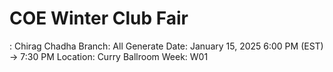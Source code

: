 # COE Winter Club Fair

: Chirag Chadha
Branch: All Generate
Date: January 15, 2025 6:00 PM (EST) → 7:30 PM
Location: Curry Ballroom
Week: W01